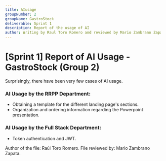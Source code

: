 ```yaml
---
title: AIusage
groupNumber: 2
groupName: GastroStock
deliverable: Sprint 1
description: Report of the usage of AI
author: Writing by Raul Toro Romero and reviewed by Mario Zambrano Zapata
---
```


# [Sprint 1] Report of AI Usage - GastroStock (Group 2)

Surprisingly, there have been very few cases of AI usage.

### AI Usage by the RRPP Department:

 - Obtaining a template for the different landing page's sections.
 - Organization and ordering information regarding the Powerpoint presentation.

### AI Usage by the Full Stack Department:

 - Token authentication and JWT.
 
Author of the file: Raúl Toro Romero.
File reviewed by: Mario Zambrano Zapata.